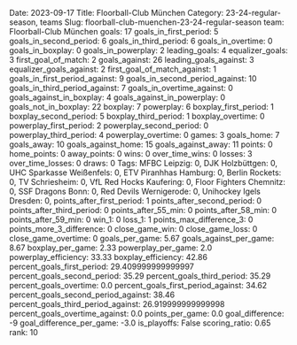 Date: 2023-09-17
Title: Floorball-Club München
Category: 23-24-regular-season, teams
Slug: floorball-club-muenchen-23-24-regular-season
team: Floorball-Club München
goals: 17
goals_in_first_period: 5
goals_in_second_period: 6
goals_in_third_period: 6
goals_in_overtime: 0
goals_in_boxplay: 0
goals_in_powerplay: 2
leading_goals: 4
equalizer_goals: 3
first_goal_of_match: 2
goals_against: 26
leading_goals_against: 3
equalizer_goals_against: 2
first_goal_of_match_against: 1
goals_in_first_period_against: 9
goals_in_second_period_against: 10
goals_in_third_period_against: 7
goals_in_overtime_against: 0
goals_against_in_boxplay: 4
goals_against_in_powerplay: 0
goals_not_in_boxplay: 22
boxplay: 7
powerplay: 6
boxplay_first_period: 1
boxplay_second_period: 5
boxplay_third_period: 1
boxplay_overtime: 0
powerplay_first_period: 2
powerplay_second_period: 0
powerplay_third_period: 4
powerplay_overtime: 0
games: 3
goals_home: 7
goals_away: 10
goals_against_home: 15
goals_against_away: 11
points: 0
home_points: 0
away_points: 0
wins: 0
over_time_wins: 0
losses: 3
over_time_losses: 0
draws: 0
Tags:  MFBC Leipzig: 0,  DJK Holzbüttgen: 0,  UHC Sparkasse Weißenfels: 0,  ETV Piranhhas Hamburg: 0,  Berlin Rockets: 0,  TV Schriesheim: 0,  VfL Red Hocks Kaufering: 0,  Floor Fighters Chemnitz: 0,  SSF Dragons Bonn: 0,  Red Devils Wernigerode: 0,  Unihockey Igels Dresden: 0,
points_after_first_period: 1
points_after_second_period: 0
points_after_third_period: 0
points_after_55_min: 0
points_after_58_min: 0
points_after_59_min: 0
win_1: 0
loss_1: 1
points_max_difference_3: 0
points_more_3_difference: 0
close_game_win: 0
close_game_loss: 0
close_game_overtime: 0
goals_per_game: 5.67
goals_against_per_game: 8.67
boxplay_per_game: 2.33
powerplay_per_game: 2.0
powerplay_efficiency: 33.33
boxplay_efficiency: 42.86
percent_goals_first_period: 29.409999999999997
percent_goals_second_period: 35.29
percent_goals_third_period: 35.29
percent_goals_overtime: 0.0
percent_goals_first_period_against: 34.62
percent_goals_second_period_against: 38.46
percent_goals_third_period_against: 26.919999999999998
percent_goals_overtime_against: 0.0
points_per_game: 0.0
goal_difference: -9
goal_difference_per_game: -3.0
is_playoffs: False
scoring_ratio: 0.65
rank: 10
